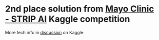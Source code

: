 # 2nd place solution from [Mayo Clinic - STRIP AI](https://www.kaggle.com/competitions/mayo-clinic-strip-ai/) Kaggle competition

More tech info in [discussion]() on Kaggle
